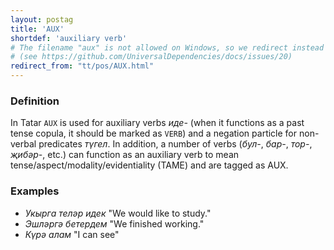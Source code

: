 ```yaml
---
layout: postag
title: 'AUX'
shortdef: 'auxiliary verb'
# The filename "aux" is not allowed on Windows, so we redirect instead
# (see https://github.com/UniversalDependencies/docs/issues/20)
redirect_from: "tt/pos/AUX.html"
---
```


### Definition

In Tatar `AUX` is used for auxiliary verbs _иде-_ (when it functions as a past tense copula, it should be marked as `VERB`)
and a negation particle for non-verbal predicates _түгел_.
In addition, a number of verbs (_бул-_, _бар-_, _тор-_, _җибәр-_, etc.) can function as an auxiliary verb
to mean tense/aspect/modality/evidentiality (TAME) and are tagged as AUX.

### Examples

* _Укырга теләр идек_ "We would like to study."
* _Эшләргә бетердем_ "We finished working."
* _Күрә алам_ "I can see"
<!-- Interlanguage links updated Út 9. května 2023, 20:03:23 CEST -->
